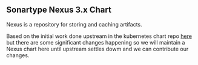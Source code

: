 ## Sonartype Nexus 3.x Chart

Nexus is a repository for storing and caching artifacts.

Based on the initial work done upstream in the kubernetes chart repo [here](https://github.com/kubernetes/charts/tree/1516468/stable/sonatype-nexus) but there are some significant changes happening so we will maintain a Nexus chart here until upstream settles dowm and we can contribute our changes.
